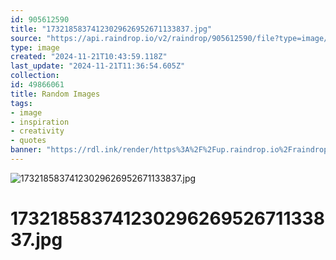 ```yaml
---
id: 905612590
title: "17321858374123029626952671133837.jpg"
source: "https://api.raindrop.io/v2/raindrop/905612590/file?type=image/jpeg"
type: image
created: "2024-11-21T10:43:59.118Z"
last_update: "2024-11-21T11:36:54.605Z"
collection:
id: 49866061
title: Random Images
tags:
- image
- inspiration
- creativity
- quotes
banner: "https://rdl.ink/render/https%3A%2F%2Fup.raindrop.io%2Fraindrop%2Ffiles%2F905%2F612%2F590%2F17321858374123029626952671133837.jpg"
---
```


![17321858374123029626952671133837.jpg](https://rdl.ink/render/https%3A%2F%2Fup.raindrop.io%2Fraindrop%2Ffiles%2F905%2F612%2F590%2F17321858374123029626952671133837.jpg)

# 17321858374123029626952671133837.jpg

